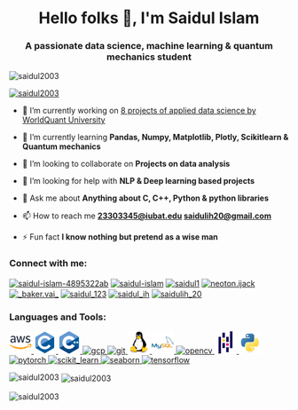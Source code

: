 <h1 align="center">Hello folks 👋, I'm Saidul Islam</h1>
<h3 align="center">A passionate data science, machine learning & quantum mechanics student</h3>

<p align="left"> <img src="https://komarev.com/ghpvc/?username=saidul2003&label=Profile%20views&color=0e75b6&style=flat" alt="saidul2003" /> </p>

<p align="left"> <a href="https://github.com/ryo-ma/github-profile-trophy"><img src="https://github-profile-trophy.vercel.app/?username=saidul2003" alt="saidul2003" /></a> </p>

- 🔭 I’m currently working on [8 projects of applied data science by WorldQuant University](https://learn.wqu.edu/programs)

- 🌱 I’m currently learning **Pandas, Numpy, Matplotlib, Plotly, Scikitlearn & Quantum mechanics**

- 👯 I’m looking to collaborate on **Projects on data analysis**

- 🤝 I’m looking for help with **NLP & Deep learning based projects**

- 💬 Ask me about **Anything about C, C++, Python & python libraries**

- 📫 How to reach me **23303345@iubat.edu saidulih20@gmail.com**

- ⚡ Fun fact **I know nothing but pretend as a wise man**

<h3 align="left">Connect with me:</h3>
<p align="left">
<a href="https://linkedin.com/in/saidul-islam-4895322ab" target="blank"><img align="center" src="https://raw.githubusercontent.com/rahuldkjain/github-profile-readme-generator/master/src/images/icons/Social/linked-in-alt.svg" alt="saidul-islam-4895322ab" height="30" width="40" /></a>
<a href="https://stackoverflow.com/users/saidul-islam" target="blank"><img align="center" src="https://raw.githubusercontent.com/rahuldkjain/github-profile-readme-generator/master/src/images/icons/Social/stack-overflow.svg" alt="saidul-islam" height="30" width="40" /></a>
<a href="https://kaggle.com/saidul1" target="blank"><img align="center" src="https://raw.githubusercontent.com/rahuldkjain/github-profile-readme-generator/master/src/images/icons/Social/kaggle.svg" alt="saidul1" height="30" width="40" /></a>
<a href="https://fb.com/neoton.ijack" target="blank"><img align="center" src="https://raw.githubusercontent.com/rahuldkjain/github-profile-readme-generator/master/src/images/icons/Social/facebook.svg" alt="neoton.ijack" height="30" width="40" /></a>
<a href="https://instagram.com/_baker.vai_" target="blank"><img align="center" src="https://raw.githubusercontent.com/rahuldkjain/github-profile-readme-generator/master/src/images/icons/Social/instagram.svg" alt="_baker.vai_" height="30" width="40" /></a>
<a href="https://www.codechef.com/users/saidul_123" target="blank"><img align="center" src="https://cdn.jsdelivr.net/npm/simple-icons@3.1.0/icons/codechef.svg" alt="saidul_123" height="30" width="40" /></a>
<a href="https://www.hackerrank.com/saidul_ih" target="blank"><img align="center" src="https://raw.githubusercontent.com/rahuldkjain/github-profile-readme-generator/master/src/images/icons/Social/hackerrank.svg" alt="saidul_ih" height="30" width="40" /></a>
<a href="https://codeforces.com/profile/saidulih_20" target="blank"><img align="center" src="https://raw.githubusercontent.com/rahuldkjain/github-profile-readme-generator/master/src/images/icons/Social/codeforces.svg" alt="saidulih_20" height="30" width="40" /></a>
</p>

<h3 align="left">Languages and Tools:</h3>
<p align="left"> <a href="https://aws.amazon.com" target="_blank" rel="noreferrer"> <img src="https://raw.githubusercontent.com/devicons/devicon/master/icons/amazonwebservices/amazonwebservices-original-wordmark.svg" alt="aws" width="40" height="40"/> </a> <a href="https://www.cprogramming.com/" target="_blank" rel="noreferrer"> <img src="https://raw.githubusercontent.com/devicons/devicon/master/icons/c/c-original.svg" alt="c" width="40" height="40"/> </a> <a href="https://www.w3schools.com/cpp/" target="_blank" rel="noreferrer"> <img src="https://raw.githubusercontent.com/devicons/devicon/master/icons/cplusplus/cplusplus-original.svg" alt="cplusplus" width="40" height="40"/> </a> <a href="https://cloud.google.com" target="_blank" rel="noreferrer"> <img src="https://www.vectorlogo.zone/logos/google_cloud/google_cloud-icon.svg" alt="gcp" width="40" height="40"/> </a> <a href="https://git-scm.com/" target="_blank" rel="noreferrer"> <img src="https://www.vectorlogo.zone/logos/git-scm/git-scm-icon.svg" alt="git" width="40" height="40"/> </a> <a href="https://www.linux.org/" target="_blank" rel="noreferrer"> <img src="https://raw.githubusercontent.com/devicons/devicon/master/icons/linux/linux-original.svg" alt="linux" width="40" height="40"/> </a> <a href="https://www.mysql.com/" target="_blank" rel="noreferrer"> <img src="https://raw.githubusercontent.com/devicons/devicon/master/icons/mysql/mysql-original-wordmark.svg" alt="mysql" width="40" height="40"/> </a> <a href="https://opencv.org/" target="_blank" rel="noreferrer"> <img src="https://www.vectorlogo.zone/logos/opencv/opencv-icon.svg" alt="opencv" width="40" height="40"/> </a> <a href="https://pandas.pydata.org/" target="_blank" rel="noreferrer"> <img src="https://raw.githubusercontent.com/devicons/devicon/2ae2a900d2f041da66e950e4d48052658d850630/icons/pandas/pandas-original.svg" alt="pandas" width="40" height="40"/> </a> <a href="https://www.python.org" target="_blank" rel="noreferrer"> <img src="https://raw.githubusercontent.com/devicons/devicon/master/icons/python/python-original.svg" alt="python" width="40" height="40"/> </a> <a href="https://pytorch.org/" target="_blank" rel="noreferrer"> <img src="https://www.vectorlogo.zone/logos/pytorch/pytorch-icon.svg" alt="pytorch" width="40" height="40"/> </a> <a href="https://scikit-learn.org/" target="_blank" rel="noreferrer"> <img src="https://upload.wikimedia.org/wikipedia/commons/0/05/Scikit_learn_logo_small.svg" alt="scikit_learn" width="40" height="40"/> </a> <a href="https://seaborn.pydata.org/" target="_blank" rel="noreferrer"> <img src="https://seaborn.pydata.org/_images/logo-mark-lightbg.svg" alt="seaborn" width="40" height="40"/> </a> <a href="https://www.tensorflow.org" target="_blank" rel="noreferrer"> <img src="https://www.vectorlogo.zone/logos/tensorflow/tensorflow-icon.svg" alt="tensorflow" width="40" height="40"/> </a> </p>

<p><img align="left" src="https://github-readme-stats.vercel.app/api/top-langs?username=saidul2003&show_icons=true&locale=en&layout=compact" alt="saidul2003" /></p>

<p>&nbsp;<img align="center" src="https://github-readme-stats.vercel.app/api?username=saidul2003&show_icons=true&locale=en" alt="saidul2003" /></p>

<p><img align="center" src="https://github-readme-streak-stats.herokuapp.com/?user=saidul2003&" alt="saidul2003" /></p>

